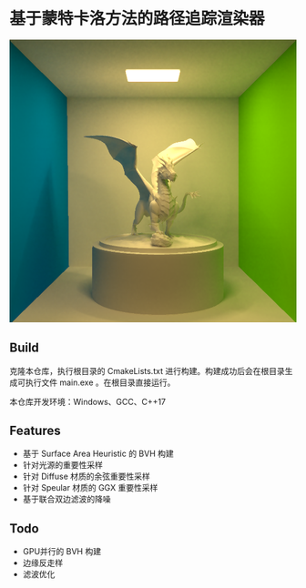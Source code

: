 # 基于蒙特卡洛方法的路径追踪渲染器

![](images/demo.png)

## Build

克隆本仓库，执行根目录的 CmakeLists.txt 进行构建。构建成功后会在根目录生成可执行文件 main.exe 。在根目录直接运行。

本仓库开发环境：Windows、GCC、C++17

## Features

- 基于 Surface Area Heuristic 的 BVH 构建
- 针对光源的重要性采样
- 针对 Diffuse 材质的余弦重要性采样
- 针对 Speular 材质的 GGX 重要性采样
- 基于联合双边滤波的降噪

## Todo

- GPU并行的 BVH 构建
- 边缘反走样
- 滤波优化
